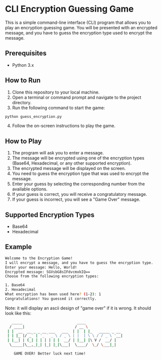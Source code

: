 # CLI Encryption Guessing Game

This is a simple command-line interface (CLI) program that allows you to play an encryption guessing game. You will be presented with an encrypted message, and you have to guess the encryption type used to encrypt the message.

## Prerequisites

- Python 3.x

## How to Run

1. Clone this repository to your local machine.
2. Open a terminal or command prompt and navigate to the project directory.
3. Run the following command to start the game:

```bash
python guess_encryption.py
```

4. Follow the on-screen instructions to play the game.

## How to Play

1. The program will ask you to enter a message.
2. The message will be encrypted using one of the encryption types (Base64, Hexadecimal, or any other supported encryption).
3. The encrypted message will be displayed on the screen.
4. You need to guess the encryption type that was used to encrypt the message.
5. Enter your guess by selecting the corresponding number from the available options.
6. If your guess is correct, you will receive a congratulatory message.
7. If your guess is incorrect, you will see a "Game Over" message.

## Supported Encryption Types

- Base64
- Hexadecimal

## Example

```bash
Welcome to the Encryption Game!
I will encrypt a message, and you have to guess the encryption type.
Enter your message: Hello, World!
Encrypted message: SGVsbG8sIFdvcmxkIQ==
Choose from the following encryption types:

1. Base64
2. Hexadecimal
What encryption has been used here? (1-2): 1
Congratulations! You guessed it correctly.
```

Note: it will display an ascii design of "game over" if it is wrong. It should look like this:

```bash
   _____                         ____
  / ____|                       / __ \
 | |  __  __ _ _ __ ___   ___  | |  | |_   _____ _ __
 | | |_ |/ _` | '_ ` _ \ / _ \ | |  | \ \ / / _ \ '__|
 | |__| | (_| | | | | | |  __/ | |__| |\ V /  __/ |
  \_____|\__,_|_| |_| |_|\___|  \____/  \_/ \___|_|

    GAME OVER! Better luck next time!
```
